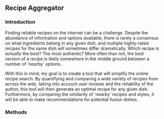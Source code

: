 ## Recipe Aggregator

### Introduction
Finding reliable recipes on the internet can be a challenge. Despite the abundance of information and options available, there is rarely a consensus on what ingredients belong in any given dish, and multiple highly-rated recipes for the same dish will sometimes differ dramatically. Which recipe is _actually_ the best? The most authentic? More often than not, the best version of a recipe is likely somewhere in the middle ground between a number of 'nearby' options.

With this in mind, my goal is to create a tool that will simplify the online recipe search. By quantifying and comparing a wide variety of recipes from across the web, taking into account user reviews and the reliability of the author, this tool will then generate an optimal recipe for any given dish. Furthermore, by comparing the similarity of 'nearby' recipes and styles, it will be able to make recommendations for potential fusion dishes.

### Methods